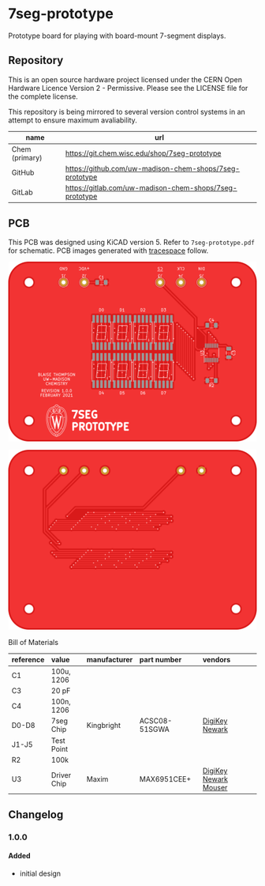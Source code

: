 # 7seg-prototype

Prototype board for playing with board-mount 7-segment displays.

## Repository

This is an open source hardware project licensed under the CERN Open Hardware Licence Version 2 - Permissive.
Please see the LICENSE file for the complete license.

This repository is being mirrored to several version control systems in an attempt to ensure maximum avaliability.

| name           | url                                                     |
| -------------- | ------------------------------------------------------- | 
| Chem (primary) | https://git.chem.wisc.edu/shop/7seg-prototype           |
| GitHub         | https://github.com/uw-madison-chem-shops/7seg-prototype | 
| GitLab         | https://gitlab.com/uw-madison-chem-shops/7seg-prototype |

## PCB

This PCB was designed using KiCAD version 5.
Refer to `7seg-prototype.pdf` for schematic.
PCB images generated with [tracespace](https://github.com/tracespace/tracespace) follow.

![top](./top.png "PCB top view")

![bottom](./bottom.png "PCB bottom view")

Bill of Materials

| reference      | value         | manufacturer  | part number          | vendors |
| :------------- | :------------ | :------------ | :------------------- | :------ |
| C1             | 100u, 1206    |               |                      |         |
| C3             | 20 pF         |               |                      |         |
| C4             | 100n, 1206    |               |                      |         |
| D0-D8          | 7seg Chip     | Kingbright    | ACSC08-51SGWA        | [DigiKey](https://www.digikey.com/en/products/detail/kingbright/ACSC02-41SURKWA-F01/2163667) [Newark](https://www.mouser.com/ProductDetail/Kingbright/ACSC02-41SURKWA-F01?qs=%2Fha2pyFaduicALusGN0JMV18ke69tDrFejQJKKPoTyQtUMuwRB9U3sQCvd0zqoH%2F) |
| J1-J5          | Test Point    |               |                      |         |
| R2             | 100k          |               |                      |         |
| U3             | Driver Chip   | Maxim         | MAX6951CEE+          | [DigiKey](https://www.digikey.com/en/products/detail/maxim-integrated/MAX6951CEE-T/5640031) [Newark](https://www.newark.com/maxim-integrated-products/max6951cee/led-driver-smd-8mhz-qsop-16/dp/81Y9572?rpsku=rel1%3AMAX6951CEET) [Mouser](https://www.mouser.com/ProductDetail/?qs=1THa7WoU59G039lytpTsUQ%3D%3D) |

## Changelog

### 1.0.0

#### Added
- initial design

